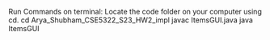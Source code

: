 Run Commands on terminal:
Locate the code folder on your computer using cd.
cd Arya_Shubham_CSE5322_S23_HW2_impl
javac ItemsGUI.java
java ItemsGUI
